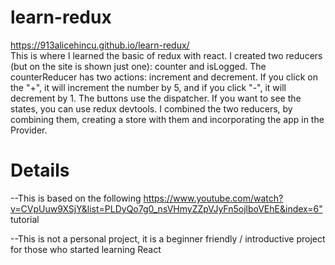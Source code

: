 # learn-redux

https://913alicehincu.github.io/learn-redux/ \
This is where I learned the basic of redux with react. I created two reducers (but on the site is shown just one): counter and isLogged. The 
counterReducer has two actions: increment and decrement. If you click on the "+", it will increment the number by 5, and if you click "-", it will
decrement by 1. The buttons use the dispatcher. If you want to see the states, you can use redux devtools. I combined the two reducers, by combining them,
creating a store with them and incorporating the app in the Provider.

# Details
 --This is based on the following <https://www.youtube.com/watch?v=CVpUuw9XSjY&list=PLDyQo7g0_nsVHmyZZpVJyFn5ojlboVEhE&index=6">
                    tutorial
 </a> 
 
--This is not a personal project, it is a beginner friendly / introductive project for those who started learning React
